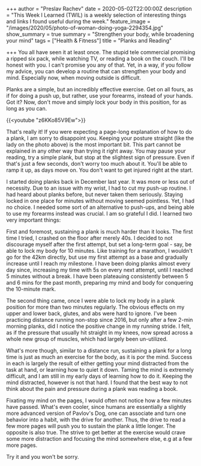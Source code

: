 +++
author = "Preslav Rachev"
date = 2020-05-02T22:00:00Z
description = "This Week I Learned (TWIL) is a weekly selection of interesting things and links I found useful during the week."
feature_image = "/images/2020/05/photo-of-woman-doing-yoga-2294354.jpg"
show_summary = true
summary = "Strengthen your body, while broadening your mind"
tags = ["Health & Fitness"]
title = "Planks and Reading"

+++
You all have seen it at least once. The stupid tele commercial promising a ripped six pack, while watching TV, or reading a book on the couch. I'II be honest with you. I can't promise you any of that. Yet, in a way, if you follow my advice, you can develop a routine that can strengthen your body and mind. Especially now, when moving outside is difficult.

Planks are a simple, but an incredibly effective exercise. Get on all fours, as if for doing a push up, but rather, use your forearms, instead of your hands. Got it? Now, don't move and simply lock your body in this position, for as long as you can.

{{<youtube "z6KKo85V9Ew">}}

That's really it! If you were expecting a page-long explanation of how to do a plank, I am sorry to disappoint you. Keeping your posture straight (like the lady on the photo above) is the most important bit. This part cannot be explained in any other way than trying it right away. You may pause your reading, try a simple plank, but stop at the slightest sign of pressure. Even if that's just a few seconds, don't worry too much about it. You'Il be able to ramp it up, as days move on. You don't want to get injured right at the start.

I started doing planks back in December last year. It was more or less out of necessity. Due to an issue with my wrist, I had to cut my push-up routine. I had heard about planks before, but never taken them seriously. Staying locked in one place for minutes without moving seemed pointless. Yet, I had no choice. I needed some sort of an alternative to push-ups, and being able to use my forearms instead was crucial. I am so grateful I did. I learned two very important things:

First and foremost, sustaining a plank is much harder than
it looks. The first time I tried, I crashed on the floor after merely 40s. I decided to not discourage myself after the first attempt, but set a long-term goal - say, be able to lock my body for 10 minutes. Like training for a marathon, I wouldn't go for the 42km directly, but use my first attempt as a base and gradually increase until I reach my milestone. I have been doing planks almost every day since, increasing my time with 5s on every next attempt, until I reached 5 minutes without a break. I have been plateauing consistently between 5 and 6 mins for the past month, preparing my mind and body for conquering the 10-minute mark.

The second thing came, once I were able to lock my body in a plank position for more than two minutes regularly. The obvious effects on my upper and lower back, glutes, and abs were hard to ignore. I've been practicing distance running non-stop since 2016, but only after a few 2-min morning planks, did I notice the positive change in my running stride. I felt, as if the pressure that usually hit straight in my knees, now spread across a whole new group of muscles, which had largely been un-utilized.

What's more though, similar to a distance run, sustaining a plank for a long time is just as much an exercise for the body, as it is por the mind. Success in each is largely the result of either getting your mind distracted from the task at hand, or learning how to quiet it down. Taming the mind is extremely difficult, and I am still in my early days of learning how to do it. Keeping the mind distracted, however is not that hard. I found that the best way to not think about the pain and pressure during a plank was reading a book.

Fixating my mind on the pages, I would often not notice how a few minutes have passed. What's even cooler, since humans are essentially a slightly more advanced version of Pavlov's Dog, one can associate and turn one behavior into a habit, with the drive for another. Thus, the drive to read a few more pages will push you to sustain the plank a little longer. The opposite is also true. The strive to get better at the exercise would crave some more distraction and focusing the mind somewhere else, e.g at a few more pages.

Try it and you won't be sorry.